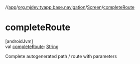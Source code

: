 //[app](../../../index.md)/[org.mjdev.tvapp.base.navigation](../index.md)/[Screen](index.md)/[completeRoute](complete-route.md)

# completeRoute

[androidJvm]\
val [completeRoute](complete-route.md): [String](https://kotlinlang.org/api/latest/jvm/stdlib/kotlin/-string/index.html)

Complete autogenerated path / route with parameters
